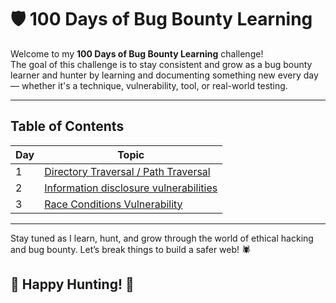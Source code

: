 # 🛡️ 100 Days of Bug Bounty Learning

Welcome to my **100 Days of Bug Bounty Learning** challenge!  
The goal of this challenge is to stay consistent and grow as a bug bounty learner and hunter by learning and documenting something new every day — whether it's a technique, vulnerability, tool, or real-world testing.


---

## Table of Contents

| Day | Topic |
|-----|-------|
|  1  | [Directory Traversal / Path Traversal](./Days/day01.md)         |
|  2  | [Information disclosure vulnerabilities](./Days/day02.md)       |
|  3  | [Race Conditions Vulnerability](./Days/day03.md)                |
<!-- Continue adding rows as you progress -->

---

Stay tuned as I learn, hunt, and grow through the world of ethical hacking and bug bounty. Let’s break things to build a safer web! 🕷️

## 🎯 Happy Hunting! 👾